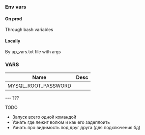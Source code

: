 ### Env vars
#### On prod
Through bash variables
#### Locally
By up_vars.txt file with args

### VARS
<table>
<th>Name</th><th>Desc</th>
<tbody>
    <tr><td>MYSQL_ROOT_PASSWORD</td><td></td></tr>
</tbody>
</table>
---
???

TODO
- Запуск всего одной командой
- Узнать где лежит волюм и как его задеплоить
- Узнать про видимость под друг друга (для подключения бд)